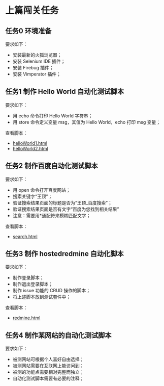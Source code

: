# 上篇闯关任务

## 任务0 环境准备

要求如下：
- 安装最新的火狐浏览器；  
- 安装 Selenium IDE 插件；  
- 安装 Firebug 插件；  
- 安装 Vimperator 插件；  

## 任务1 制作 Hello World 自动化测试脚本

要求如下：
- 用 echo 命令打印 Hello World 字符串；
- 用 store 命令定义变量 msg，其值为 Hello World，echo 打印 msg 变量；

查看脚本：
- [helloWorld1.html](http://seide.wangding.in/hello/helloWorld1.html)
- [helloWorld2.html](http://seide.wangding.in/hello/helloWorld2.html)

## 任务2 制作百度自动化测试脚本

要求如下：
- 用 open 命令打开百度网站；
- 搜索关键字“王顶”；
- 验证搜索结果页面的标题是否为“王顶\_百度搜索”；
- 验证搜索结果页面是否有文字“百度为您找到相关结果”
- 注意：需要用\*通配符来模糊匹配文字；

查看脚本：
- [search.html](http://seide.wangding.in/baidu/search.html)

## 任务3 制作 hostedredmine 自动化脚本

要求如下：
- 制作登录脚本；
- 制作退出登录脚本；
- 制作 issue 功能的 CRUD 操作的脚本；
- 将上述脚本放到测试套件中；

查看脚本：
- [redmine.html](http://seide.wangding.in/hostedredmine/redmine.html)

## 任务4 制作某网站的自动化测试脚本

要求如下：
- 被测网站可根据个人喜好自由选择；
- 被测网站需要在互联网上能访问到；
- 被测的功能点需要相对完整而独立；
- 自动化测试脚本需要有必要的注释；

